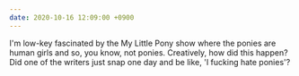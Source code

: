 ```yaml
---
date: 2020-10-16 12:09:00 +0900
---
```


I'm low-key fascinated by the My Little Pony show where the ponies are human girls and so, you know, not ponies. Creatively, how did this happen? Did one of the writers just snap one day and be like, 'I fucking hate ponies'?
